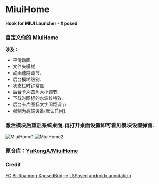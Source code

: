 # MiuiHome

__Hook for MIUI Launcher - Xposed__
 
### 自定义你的 MiuiHome

 __涉及：__

- 平滑动画.
- 文件夹模糊.
- 动画速度调节.
- 后台模糊级别.
- 状态栏时钟常显.
- 后台卡片圆角大小调节.
- 下载时图标的水波纹特效.
- 后台卡片图标文字间距调节.
- 强制为高端设备(默认启用).

### 激活模块后重启系统桌面,再打开桌面设置即可看见模块设置弹窗.

![MiuiHome1](https://i.loli.net/2021/05/06/xNM5aTQsVJIifRp.jpg)
![MiuiHome2](https://i.loli.net/2021/05/06/uNGSjqotQ8n5XaL.jpg)

### 原仓库：[YuKongA/MiuiHome](https://github.com/YuKongA/MiuiHome)

### Credit
[FC](https://github.com/ejiaogl/FuckCoolapk)
[BiliRoaming](https://github.com/yujincheng08/BiliRoaming/blob/master/LICENSE)
[XposedBridge](https://github.com/rovo89/XposedBridge)
[LSPosed](https://github.com/LSPosed/LSPosed)
[androidx.annotation](https://android.googlesource.com/platform/frameworks/support/+/androidx-master-dev/annotation/annotation/)
